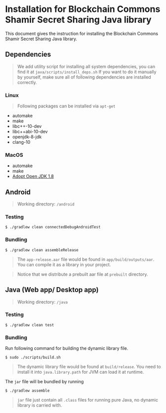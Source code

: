# Installation for Blockchain Commons Shamir Secret Sharing Java library
This document gives the instruction for installing the Blockchain Commons Shamir Secret Sharing Java library.

## Dependencies
> We add utility script for installing all system dependencies, you can find it at `java/scripts/install_deps.sh`
If you want to do it manually by yourself, make sure all of following dependencies are installed correctly. 

### Linux
> Following packages can be installed via `apt-get`

- automake
- make
- libc++-10-dev
- libc++abi-10-dev
- openjdk-8-jdk
- clang-10

### MacOS
- automake
- make
- [Adopt Open JDK 1.8](https://github.com/AdoptOpenJDK/openjdk8-binaries/releases)

## Android
> Working directory: `/android`

### Testing
```console
$ ./gradlew clean connectedDebugAndroidTest
```

### Bundling
```console
$ ./gradlew clean assembleRelease
```

> The `app-release.aar` file would be found in `app/build/outputs/aar`. You can compile it as a library in your project.

> Notice that we distribute a prebuilt aar file at `prebuilt` directory.


## Java (Web app/ Desktop app)
> Working directory: `/java`

### Testing
```console
$ ./gradlew clean test
```

### Bundling

Run following command for building the dynamic library file.
```console
$ sudo ./scripts/build.sh
```

> The dynamic library file would be found at `build/release`. You need to install it into `java.library.path` for JVM can load it at runtime.

The `jar` file will be bundled by running
```console
$ ./gradlew assemble
```

> `jar` file just contain all `.class` files for running pure Java, no dynamic library is carried with.